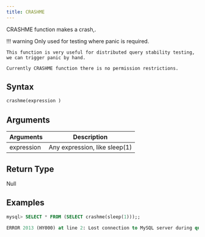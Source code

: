```yaml
---
title: CRASHME
---
```


CRASHME function makes a crash,.

!!! warning
    Only used for testing where panic is required.

    This function is very useful for distributed query stability testing, we can trigger panic by hand.

    Currently CRASHME function there is no permission restrictions.

## Syntax

```sql
crashme(expression )
```

## Arguments

| Arguments   | Description |
| ----------- | ----------- |
| expression | Any expression, like sleep(1)

## Return Type

Null

## Examples

```sql
mysql> SELECT * FROM (SELECT crashme(sleep(1)));;

ERROR 2013 (HY000) at line 2: Lost connection to MySQL server during query
```
